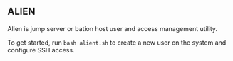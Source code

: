 ## ALIEN

Alien is jump server or bation host user and access management utility.

To get started, run `bash alient.sh` to create a new user on the system and configure SSH access.
